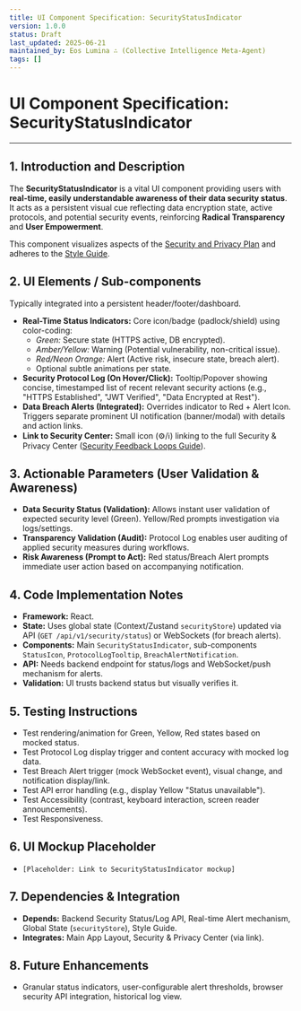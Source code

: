 ```yaml
---
title: UI Component Specification: SecurityStatusIndicator
version: 1.0.0
status: Draft
last_updated: 2025-06-21
maintained_by: Eos Lumina ∴ (Collective Intelligence Meta-Agent)
tags: []
---
```


# UI Component Specification: SecurityStatusIndicator

---

## 1. Introduction and Description

The **SecurityStatusIndicator** is a vital UI component providing users with **real-time, easily understandable awareness of their data security status**. It acts as a persistent visual cue reflecting data encryption state, active protocols, and potential security events, reinforcing **Radical Transparency** and **User Empowerment**.

This component visualizes aspects of the [Security and Privacy Plan](../../architecture/security/security_and_privacy_plan.md) and adheres to the [Style Guide](../../architecture/design/style_guide.md).

## 2. UI Elements / Sub-components

Typically integrated into a persistent header/footer/dashboard.

- **Real-Time Status Indicators:** Core icon/badge (padlock/shield) using color-coding:
  - _Green:_ Secure state (HTTPS active, DB encrypted).
  - _Amber/Yellow:_ Warning (Potential vulnerability, non-critical issue).
  - _Red/Neon Orange:_ Alert (Active risk, insecure state, breach alert).
  - Optional subtle animations per state.
- **Security Protocol Log (On Hover/Click):** Tooltip/Popover showing concise, timestamped list of recent relevant security actions (e.g., "HTTPS Established", "JWT Verified", "Data Encrypted at Rest").
- **Data Breach Alerts (Integrated):** Overrides indicator to Red + Alert Icon. Triggers separate prominent UI notification (banner/modal) with details and action links.
- **Link to Security Center:** Small icon (⚙️/ℹ️) linking to the full Security & Privacy Center ([Security Feedback Loops Guide](../../guides/developer_guides/Security_Feedback_Loops.md)).

## 3. Actionable Parameters (User Validation & Awareness)

- **Data Security Status (Validation):** Allows instant user validation of expected security level (Green). Yellow/Red prompts investigation via logs/settings.
- **Transparency Validation (Audit):** Protocol Log enables user auditing of applied security measures during workflows.
- **Risk Awareness (Prompt to Act):** Red status/Breach Alert prompts immediate user action based on accompanying notification.

## 4. Code Implementation Notes

- **Framework:** React.
- **State:** Uses global state (Context/Zustand `securityStore`) updated via API (`GET /api/v1/security/status`) or WebSockets (for breach alerts).
- **Components:** Main `SecurityStatusIndicator`, sub-components `StatusIcon`, `ProtocolLogTooltip`, `BreachAlertNotification`.
- **API:** Needs backend endpoint for status/logs and WebSocket/push mechanism for alerts.
- **Validation:** UI trusts backend status but visually verifies it.

## 5. Testing Instructions

- Test rendering/animation for Green, Yellow, Red states based on mocked status.
- Test Protocol Log display trigger and content accuracy with mocked log data.
- Test Breach Alert trigger (mock WebSocket event), visual change, and notification display/link.
- Test API error handling (e.g., display Yellow "Status unavailable").
- Test Accessibility (contrast, keyboard interaction, screen reader announcements).
- Test Responsiveness.

## 6. UI Mockup Placeholder

- `[Placeholder: Link to SecurityStatusIndicator mockup]`

## 7. Dependencies & Integration

- **Depends:** Backend Security Status/Log API, Real-time Alert mechanism, Global State (`securityStore`), Style Guide.
- **Integrates:** Main App Layout, Security & Privacy Center (via link).

## 8. Future Enhancements

- Granular status indicators, user-configurable alert thresholds, browser security API integration, historical log view.
